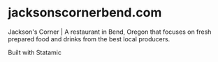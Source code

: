 jacksonscornerbend.com
=====================

Jackson's Corner | A restaurant in Bend, Oregon that focuses on fresh prepared food and drinks from the best local producers.

Built with Statamic
